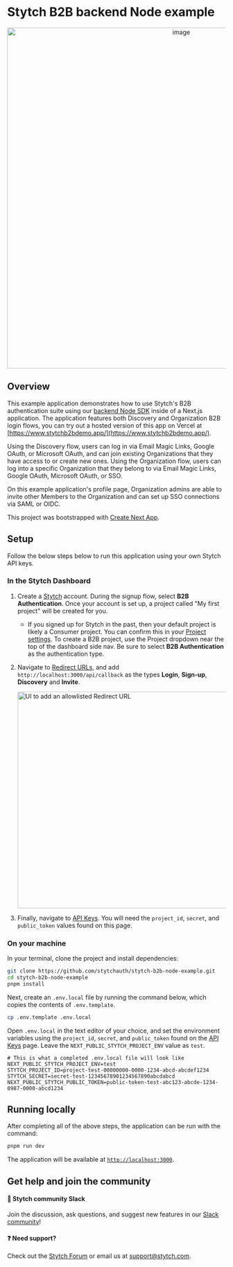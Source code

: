 # Stytch B2B backend Node example

<p align="center">
  <img width="787" alt="image" src="https://github.com/stytchauth/stytch-b2b-node-example/assets/113396792/1c374141-b72f-4706-aaf7-bd71247b7c39">
</p>

## Overview

This example application demonstrates how to use Stytch's B2B authentication suite using our [backend Node SDK](https://www.npmjs.com/package/stytch) inside of a Next.js application. The application features both Discovery and Organization B2B login flows, you can try out a hosted version of this app on Vercel at [https://www.stytchb2bdemo.app/](https://www.stytchb2bdemo.app/).

Using the Discovery flow, users can log in via Email Magic Links, Google OAuth, or Microsoft OAuth, and can join existing Organizations that they have access to or create new ones. Using the Organization flow, users can log into a specific Organization that they belong to via Email Magic Links, Google OAuth, Microsoft OAuth, or SSO.

On this example application's profile page, Organization admins are able to invite other Members to the Organization and can set up SSO connections via SAML or OIDC.

This project was bootstrapped with [Create Next App](https://nextjs.org/docs/api-reference/create-next-app).

## Setup

Follow the below steps below to run this application using your own Stytch API keys.

### In the Stytch Dashboard

1. Create a [Stytch](https://stytch.com/) account. During the signup flow, select **B2B Authentication**. Once your account is set up, a project called "My first project" will be created for you.

   - If you signed up for Stytch in the past, then your default project is likely a Consumer project. You can confirm this in your [Project settings](https://stytch.com/dashboard/project-settings). To create a B2B project, use the Project dropdown near the top of the dashboard side nav. Be sure to select **B2B Authentication** as the authentication type.

2. Navigate to [Redirect URLs](https://stytch.com/dashboard/redirect-urls), and add `http://localhost:3000/api/callback` as the types **Login**, **Sign-up**, **Discovery** and **Invite**.

   <img width="500" alt="UI to add an allowlisted Redirect URL" src="https://github.com/stytchauth/stytch-b2b-nextjs-example/assets/113396792/bb9f6616-8c06-44bd-846b-6ae91a5b5d69">

3. Finally, navigate to [API Keys](https://stytch.com/dashboard/api-keys). You will need the `project_id`, `secret`, and `public_token` values found on this page.

### On your machine

In your terminal, clone the project and install dependencies:

```bash
git clone https://github.com/stytchauth/stytch-b2b-node-example.git
cd stytch-b2b-node-example
pnpm install
```

Next, create an `.env.local` file by running the command below, which copies the contents of `.env.template`.

```bash
cp .env.template .env.local
```

Open `.env.local` in the text editor of your choice, and set the environment variables using the `project_id`, `secret`, and `public_token` found on the [API Keys](https://stytch.com/dashboard/api-keys) page. Leave the `NEXT_PUBLIC_STYTCH_PROJECT_ENV` value as `test`.

```
# This is what a completed .env.local file will look like
NEXT_PUBLIC_STYTCH_PROJECT_ENV=test
STYTCH_PROJECT_ID=project-test-00000000-0000-1234-abcd-abcdef1234
STYTCH_SECRET=secret-test-12345678901234567890abcdabcd
NEXT_PUBLIC_STYTCH_PUBLIC_TOKEN=public-token-test-abc123-abcde-1234-0987-0000-abcd1234
```

## Running locally

After completing all of the above steps, the application can be run with the command:

```bash
pnpm run dev
```

The application will be available at [`http://localhost:3000`](http://localhost:3000).

## Get help and join the community

#### :speech_balloon: Stytch community Slack

Join the discussion, ask questions, and suggest new features in our [Slack community](https://stytch.com/docs/b2b/resources/support/overview)!

#### :question: Need support?

Check out the [Stytch Forum](https://forum.stytch.com/) or email us at [support@stytch.com](mailto:support@stytch.com).
